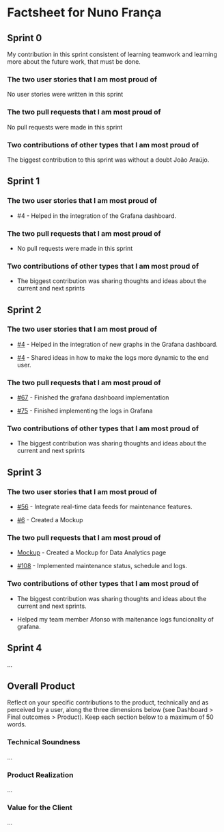 # Factsheet for Nuno França

## Sprint 0

My contribution in this sprint consistent of learning teamwork and learning more about the future work, that must be done.


### The two user stories that I am most proud of

No user stories were written in this sprint


### The two pull requests that I am most proud of

No pull requests were made in this sprint


### Two contributions of other types that I am most proud of

The biggest contribution to this sprint was without a doubt João Araújo.


## Sprint 1

### The two user stories that I am most proud of

- #4 - Helped in the integration of the Grafana dashboard.

### The two pull requests that I am most proud of

- No pull requests were made in this sprint

### Two contributions of other types that I am most proud of

- The biggest contribution was sharing thoughts and ideas about the current and next sprints 

## Sprint 2

### The two user stories that I am most proud of

- [#4](https://github.com/FEUP-MEIC-DS-2023-1MEIC06/DS-Project/issues/4) - Helped in the integration of new graphs in the Grafana dashboard.

- [#4](https://github.com/FEUP-MEIC-DS-2023-1MEIC06/DS-Project/issues/4) - Shared ideas in how to make the logs more dynamic to the end user.

### The two pull requests that I am most proud of

- [#67](https://github.com/FEUP-MEIC-DS-2023-1MEIC06/DS-Project/pull/67) - Finished the grafana dashboard implementation

- [#75](https://github.com/FEUP-MEIC-DS-2023-1MEIC06/DS-Project/pull/75) - Finished implementing the logs in Grafana

### Two contributions of other types that I am most proud of

- The biggest contribution was sharing thoughts and ideas about the current and next sprints 


## Sprint 3

### The two user stories that I am most proud of

- [#56](https://github.com/FEUP-MEIC-DS-2023-1MEIC06/DS-Project/issues/56) - Integrate real-time data feeds for maintenance features.

- [#6](https://github.com/FEUP-MEIC-DS-2023-1MEIC06/DS-Project/issues/6) - Created a Mockup

### The two pull requests that I am most proud of

- [Mockup](https://github.com/FEUP-MEIC-DS-2023-1MEIC06/DS-Project/blob/documentation/docs/images/mockup.png) - Created a Mockup for Data Analytics page

- [#108](https://github.com/FEUP-MEIC-DS-2023-1MEIC06/DS-Project/pull/108) - Implemented maintenance status, schedule and logs.

### Two contributions of other types that I am most proud of

- The biggest contribution was sharing thoughts and ideas about the current and next sprints.
  
- Helped my team member Afonso with maitenance logs funcionality of grafana.

## Sprint 4

...


## Overall Product

Reflect on your specific contributions to the product, technically and as perceived by a user, along the three dimensions below (see Dashboard > Final outcomes > Product). Keep each section below to a maximum of 50 words.


### Technical Soundness

...


### Product Realization

...


### Value for the Client

...
